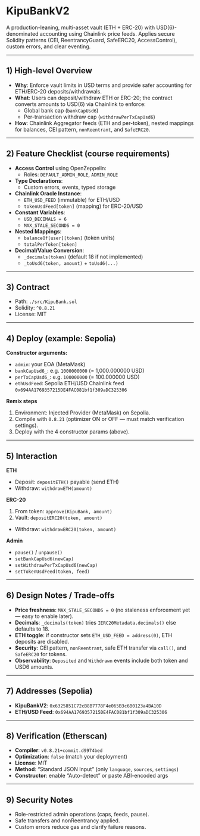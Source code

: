 # KipuBankV2

A production-leaning, multi-asset vault (ETH + ERC-20) with USD(6)-denominated accounting using Chainlink price feeds. Applies secure Solidity patterns (CEI, ReentrancyGuard, SafeERC20, AccessControl), custom errors, and clear eventing.

---

## 1) High-level Overview

- **Why**: Enforce vault limits in USD terms and provide safer accounting for ETH/ERC-20 deposits/withdrawals.
- **What**: Users can deposit/withdraw ETH or ERC-20; the contract converts amounts to USD(6) via Chainlink to enforce:
  - Global bank cap (`bankCapUsd6`)
  - Per-transaction withdraw cap (`withdrawPerTxCapUsd6`)
- **How**: Chainlink Aggregator feeds (ETH and per-token), nested mappings for balances, CEI pattern, `nonReentrant`, and `SafeERC20`.

---

## 2) Feature Checklist (course requirements)

- **Access Control** using OpenZeppelin:
  - Roles: `DEFAULT_ADMIN_ROLE`, `ADMIN_ROLE`
- **Type Declarations**:
  - Custom errors, events, typed storage
- **Chainlink Oracle Instance**:
  - `ETH_USD_FEED` (immutable) for ETH/USD
  - `tokenUsdFeed[token]` (mapping) for ERC-20/USD
- **Constant Variables**:
  - `USD_DECIMALS = 6`
  - `MAX_STALE_SECONDS = 0`
- **Nested Mappings**:
  - `balanceOf[user][token]` (token units)
  - `totalPerToken[token]`
- **Decimal/Value Conversion**:
  - `_decimals(token)` (default 18 if not implemented)
  - `_toUsd6(token, amount)` + `toUsd6(...)`

---

## 3) Contract

- Path: `./src/KipuBank.sol`
- Solidity: `^0.8.21`
- License: MIT

---

## 4) Deploy (example: Sepolia)

**Constructor arguments:**
- `admin`: your EOA (MetaMask)
- `bankCapUsd6_`: e.g. `1000000000` (= 1,000.000000 USD)
- `perTxCapUsd6_`: e.g. `100000000` (= 100.000000 USD)
- `ethUsdFeed`: Sepolia ETH/USD Chainlink feed `0x694AA1769357215DE4FAC081bf1f309aDC325306`

**Remix steps**
1. Environment: Injected Provider (MetaMask) on Sepolia.
2. Compile with `0.8.21` (optimizer ON or OFF — must match verification settings).
3. Deploy with the 4 constructor params (above).

---

## 5) Interaction

**ETH**
- Deposit: `depositETH()` payable (send ETH)
- Withdraw: `withdrawETH(amount)`

**ERC-20**
1. From token: `approve(KipuBank, amount)`
2. Vault: `depositERC20(token, amount)`
- Withdraw: `withdrawERC20(token, amount)`

**Admin**
- `pause()` / `unpause()`
- `setBankCapUsd6(newCap)`
- `setWithdrawPerTxCapUsd6(newCap)`
- `setTokenUsdFeed(token, feed)`

---

## 6) Design Notes / Trade-offs

- **Price freshness**: `MAX_STALE_SECONDS = 0` (no staleness enforcement yet — easy to enable later).
- **Decimals**: `_decimals(token)` tries `IERC20Metadata.decimals()` else defaults to 18.
- **ETH toggle**: if constructor sets `ETH_USD_FEED = address(0)`, ETH deposits are disabled.
- **Security**: CEI pattern, `nonReentrant`, safe ETH transfer via `call()`, and `SafeERC20` for tokens.
- **Observability**: `Deposited` and `Withdrawn` events include both token and USD6 amounts.

---

## 7) Addresses (Sepolia)

- **KipuBankV2**: `0x6325851C72cB8B7778F4e065B3c6B0123a4BA10D`
- **ETH/USD Feed**: `0x694AA1769357215DE4FAC081bf1f309aDC325306`

---

## 8) Verification (Etherscan)

- **Compiler**: `v0.8.21+commit.d9974bed`
- **Optimization**: `false` (match your deployment)
- **License**: MIT
- **Method**: “Standard JSON Input” (only `language`, `sources`, `settings`)
- **Constructor**: enable “Auto-detect” or paste ABI-encoded args

---

## 9) Security Notes

- Role-restricted admin operations (caps, feeds, pause).
- Safe transfers and nonReentrancy applied.
- Custom errors reduce gas and clarify failure reasons.
